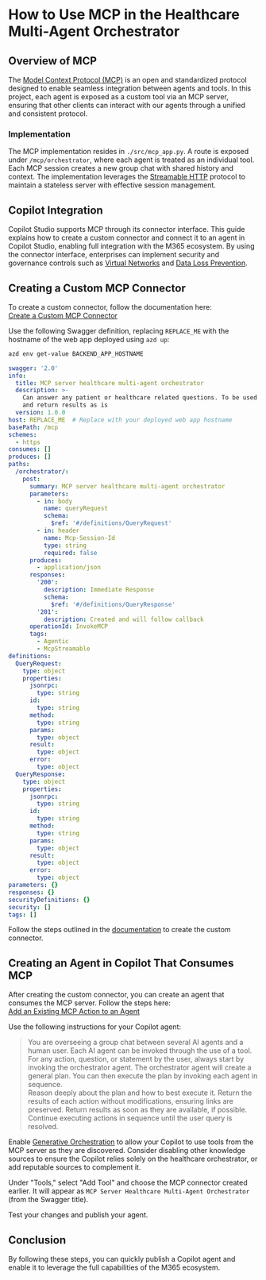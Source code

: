 # How to Use MCP in the Healthcare Multi-Agent Orchestrator  

## Overview of MCP

The [Model Context Protocol (MCP)](https://modelcontextprotocol.io/introduction) is an open and standardized protocol designed to enable seamless integration between agents and tools. In this project, each agent is exposed as a custom tool via an MCP server, ensuring that other clients can interact with our agents through a unified and consistent protocol.

### Implementation
The MCP implementation resides in `./src/mcp_app.py`. A route is exposed under `/mcp/orchestrator`, where each agent is treated as an individual tool. Each MCP session creates a new group chat with shared history and context. The implementation leverages the [Streamable HTTP](https://modelcontextprotocol.io/specification/2025-03-26/basic/transports#streamable-http) protocol to maintain a stateless server with effective session management.

## Copilot Integration  

Copilot Studio supports MCP through its connector interface. This guide explains how to create a custom connector and connect it to an agent in Copilot Studio, enabling full integration with the M365 ecosystem. By using the connector interface, enterprises can implement security and governance controls such as [Virtual Networks](https://learn.microsoft.com/en-us/power-platform/admin/vnet-support-overview) and [Data Loss Prevention](https://learn.microsoft.com/en-us/power-platform/admin/wp-data-loss-prevention).

## Creating a Custom MCP Connector  

To create a custom connector, follow the documentation here:  
[Create a Custom MCP Connector](https://learn.microsoft.com/en-us/microsoft-copilot-studio/agent-extend-action-mcp)

Use the following Swagger definition, replacing `REPLACE_ME` with the hostname of the web app deployed using `azd up`:

```sh
azd env get-value BACKEND_APP_HOSTNAME
```

```yaml
swagger: '2.0'
info:
  title: MCP server healthcare multi-agent orchestrator
  description: >-
    Can answer any patient or healthcare related questions. To be used liberally
    and return results as is
  version: 1.0.0
host: REPLACE_ME  # Replace with your deployed web app hostname
basePath: /mcp
schemes:
  - https
consumes: []
produces: []
paths:
  /orchestrator/:
    post:
      summary: MCP server healthcare multi-agent orchestrator
      parameters:
        - in: body
          name: queryRequest
          schema:
            $ref: '#/definitions/QueryRequest'
        - in: header
          name: Mcp-Session-Id
          type: string
          required: false
      produces:
        - application/json
      responses:
        '200':
          description: Immediate Response
          schema:
            $ref: '#/definitions/QueryResponse'
        '201':
          description: Created and will follow callback
      operationId: InvokeMCP
      tags:
        - Agentic
        - McpStreamable
definitions:
  QueryRequest:
    type: object
    properties:
      jsonrpc:
        type: string
      id:
        type: string
      method:
        type: string
      params:
        type: object
      result:
        type: object
      error:
        type: object
  QueryResponse:
    type: object
    properties:
      jsonrpc:
        type: string
      id:
        type: string
      method:
        type: string
      params:
        type: object
      result:
        type: object
      error:
        type: object
parameters: {}
responses: {}
securityDefinitions: {}
security: []
tags: []
```

Follow the steps outlined in the [documentation](https://learn.microsoft.com/en-us/microsoft-copilot-studio/agent-extend-action-mcp#create-a-custom-mcp-connector) to create the custom connector.

## Creating an Agent in Copilot That Consumes MCP  

After creating the custom connector, you can create an agent that consumes the MCP server. Follow the steps here:  
[Add an Existing MCP Action to an Agent](https://learn.microsoft.com/en-us/microsoft-copilot-studio/agent-extend-action-mcp#add-an-existing-mcp-action-to-an-agent)

Use the following instructions for your Copilot agent:

> You are overseeing a group chat between several AI agents and a human user. Each AI agent can be invoked through the use of a tool.  
> For any action, question, or statement by the user, always start by invoking the orchestrator agent. The orchestrator agent will create a general plan. You can then execute the plan by invoking each agent in sequence.  
> Reason deeply about the plan and how to best execute it. Return the results of each action without modifications, ensuring links are preserved. Return results as soon as they are available, if possible.  
> Continue executing actions in sequence until the user query is resolved.

Enable [Generative Orchestration](https://learn.microsoft.com/en-us/microsoft-copilot-studio/advanced-generative-actions) to allow your Copilot to use tools from the MCP server as they are discovered. Consider disabling other knowledge sources to ensure the Copilot relies solely on the healthcare orchestrator, or add reputable sources to complement it.

Under "Tools," select "Add Tool" and choose the MCP connector created earlier. It will appear as `MCP Server Healthcare Multi-Agent Orchestrator` (from the Swagger title).

Test your changes and publish your agent.

## Conclusion  

By following these steps, you can quickly publish a Copilot agent and enable it to leverage the full capabilities of the M365 ecosystem.
